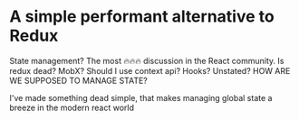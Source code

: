 # A simple performant alternative to Redux

State management? The most 🔥🔥🔥 discussion in the React community.
Is redux dead? MobX? Should I use context api? Hooks? Unstated?
HOW ARE WE SUPPOSED TO MANAGE STATE?

I've made something dead simple, that makes managing global state a breeze in the modern react world
